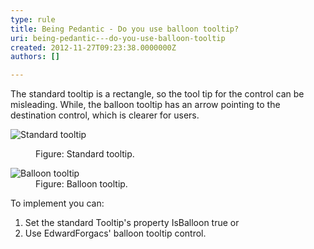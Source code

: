 ```yaml
---
type: rule
title: Being Pedantic - Do you use balloon tooltip?
uri: being-pedantic---do-you-use-balloon-tooltip
created: 2012-11-27T09:23:38.0000000Z
authors: []

---
```


 
The standard tooltip is a rectangle, so the tool tip for the control can be misleading. While, the balloon tooltip has an arrow pointing to the destination control, which is clearer for users.
   ​<dl class="badImage"><dt><img alt="Standard tooltip" src="http&#58;//www.ssw.com.au/ssw/Standards/Rules/Images/BadTooltip.gif"></dt>
<dd>Figure&#58; Standard tooltip.</dd></dl><dl class="goodImage"><dt><img alt="Balloon tooltip" src="http&#58;//www.ssw.com.au/ssw/Standards/Rules/Images/GoodTooltip.gif"></dt>
<dd>Figure&#58; Balloon tooltip.</dd></dl>
To implement you can:

1. Set the standard Tooltip's property IsBalloon true or
2. Use EdwardForgacs' balloon tooltip control.


